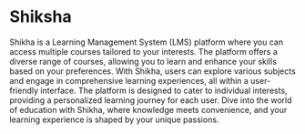 # Shiksha
  Shikha is a Learning Management System (LMS) platform where you can access multiple courses tailored to your interests. The platform offers a diverse range of courses, allowing you to learn and enhance your skills based on your preferences. With Shikha, users can explore various subjects and engage in comprehensive learning experiences, all within a user-friendly interface. The platform is designed to cater to individual interests, providing a personalized learning journey for each user. Dive into the world of education with Shikha, where knowledge meets convenience, and your learning experience is shaped by your unique passions.
